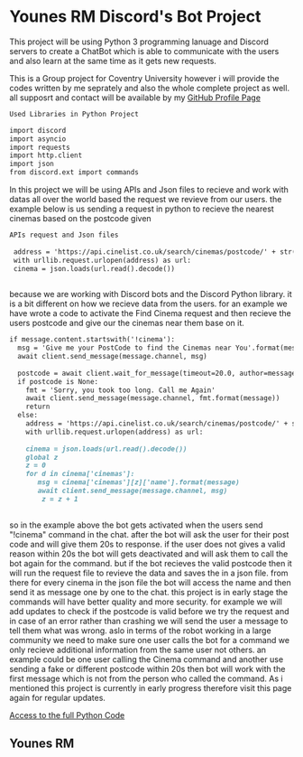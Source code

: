 # Younes RM Discord's Bot Project

This project will be using Python 3 programming lanuage and Discord servers to create a ChatBot which is able to communicate with the users and also learn at the same time as it gets new requests.

This is a Group project for Coventry University however i will provide the codes written by me seprately and also the whole complete project as well. all supposrt and contact will be available by my [GitHub Profile Page](https://github.com/younesrm)


```markdown
Used Libraries in Python Project

import discord
import asyncio
import requests
import http.client
import json
from discord.ext import commands
```

In this project we will be using APIs and Json files to recieve and work with datas all over the world based the request we revieve from our users. the example below is us sending a request in python to recieve the nearest cinemas based on the postcode given

```markdown 
APIs request and Json files
 
 address = 'https://api.cinelist.co.uk/search/cinemas/postcode/' + str(postcode.content)
 with urllib.request.urlopen(address) as url:
 cinema = json.loads(url.read().decode())
 
```

because we are working with Discord bots and the Discord Python library. it is a bit different on how we recieve data from the users. for an example we have wrote a code to activate the Find Cinema request and then recieve the users postcode and give our the cinemas near them base on it.


```markdown
if message.content.startswith('!cinema'):
  msg = 'Give me your PostCode to find the Cinemas near You'.format(message)
  await client.send_message(message.channel, msg)
      
  postcode = await client.wait_for_message(timeout=20.0, author=message.author)
  if postcode is None:
    fmt = 'Sorry, you took too long. Call me Again'
    await client.send_message(message.channel, fmt.format(message))
    return
  else:
    address = 'https://api.cinelist.co.uk/search/cinemas/postcode/' + str(postcode.content)
    with urllib.request.urlopen(address) as url:
          
    cinema = json.loads(url.read().decode())
    global z
    z = 0
    for d in cinema['cinemas']:
       msg = cinema['cinemas'][z]['name'].format(message)
       await client.send_message(message.channel, msg)
        z = z + 1
  
```
so in the example above the bot gets activated when the users send "!cinema" command in the chat. after the bot will ask the user for their post code and will give them 20s to response. if the user does not gives a valid reason within 20s the bot will gets deactivated and will ask them to call the bot again for the command. but if the bot recieves the valid postcode then it will run the request file to revieve the data and saves the in a json file. from there for every cinema in the json file the bot will access the name and then send it as message one by one to the chat.
this project is in early stage the commands will have better quality and more security. for example we will add updates to check if the postcode is valid before we try the request and in case of an error rather than crashing we will send the user a message to tell them what was wrong. aslo in terms of the robot working in a large community we need to make sure one user calls the bot for a command we only recieve additional information from the same user not others. an example could be one user calling the Cinema command and another use sending a fake or different postcode within 20s then bot will work with the first message which is not from the person who called the command.
As i mentioned this project is currently in early progress therefore visit this page again for regular updates.

[Access to the full Python Code](https://github.com/YounesRM/YounesRM.github.io/blob/master/Bot.py)

## Younes RM

